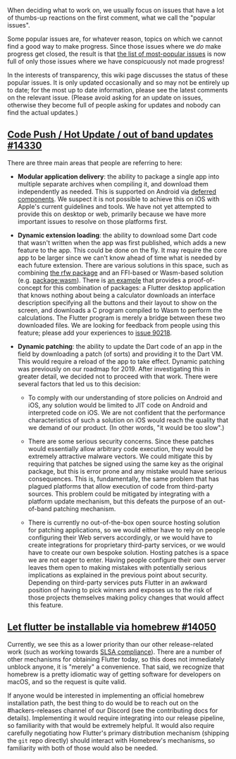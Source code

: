 When deciding what to work on, we usually focus on issues that have a lot of thumbs-up reactions on the first comment, what we call the "popular issues".

Some popular issues are, for whatever reason, topics on which we cannot find a good way to make progress. Since those issues where we _do_ make progress get closed, the result is that [the list of most-popular issues](https://github.com/flutter/flutter/issues?q=is%3Aissue+is%3Aopen+sort%3Areactions-%2B1-desc) is now full of only those issues where we have conspicuously not made progress!

In the interests of transparency, this wiki page discusses the status of these popular issues. It is only updated occasionally and so may not be entirely up to date; for the most up to date information, please see the latest comments on the relevant issue. (Please avoid asking for an update on issues, otherwise they become full of people asking for updates and nobody can find the actual updates.)

## [Code Push / Hot Update / out of band updates #14330](https://github.com/flutter/flutter/issues/14330)

<!-- https://github.com/flutter/flutter/issues/14330#issuecomment-442274897 (terminology) -->
<!-- https://github.com/flutter/flutter/issues/14330#issuecomment-485565194 (2019 update) -->
<!-- https://github.com/flutter/flutter/issues/14330#issuecomment-442274897 (rfw) -->

There are three main areas that people are referring to here:

* **Modular application delivery**: the ability to package a single app into multiple separate archives when compiling it, and download them independently as needed. This is supported on Android via [deferred components](https://docs.flutter.dev/perf/deferred-components). We suspect it is not possible to achieve this on iOS with Apple's current guidelines and tools. We have not yet attempted to provide this on desktop or web, primarily because we have more important issues to resolve on those platforms first.

* **Dynamic extension loading**: the ability to download some Dart code that wasn't written when the app was first published, which adds a new feature to the app. This could be done on the fly. It may require the core app to be larger since we can't know ahead of time what is needed by each future extension. There are various solutions in this space, such as combining [the rfw package](https://pub.dev/packages/rfw) and an FFI-based or Wasm-based solution (e.g. [package:wasm](https://pub.dev/packages/wasm)). There is [an example](https://github.com/flutter/packages/tree/master/packages/rfw/example/wasm) that provides a proof-of-concept for this combination of packages: a Flutter desktop application that knows nothing about being a calculator downloads an interface description specifying all the buttons and their layout to show on the screen, and downloads a C program compiled to Wasm to perform the calculations. The Flutter program is merely a bridge between these two downloaded files. We are looking for feedback from people using this feature; please add your experiences to [issue 90218](https://github.com/flutter/flutter/issues/90218).

* **Dynamic patching**: the ability to update the Dart code of an app in the field by downloading a patch (of sorts) and providing it to the Dart VM. This would require a reload of the app to take effect. Dynamic patching was previously on our roadmap for 2019. After investigating this in greater detail, we decided not to proceed with that work. There were several factors that led us to this decision:

  * To comply with our understanding of store policies on Android and iOS, any solution would be limited to JIT code on Android and interpreted code on iOS. We are not confident that the performance characteristics of such a solution on iOS would reach the quality that we demand of our product. (In other words, "it would be too slow".)

  * There are some serious security concerns. Since these patches would essentially allow arbitrary code execution, they would be extremely attractive malware vectors. We could mitigate this by requiring that patches be signed using the same key as the original package, but this is error prone and any mistake would have serious consequences. This is, fundamentally, the same problem that has plagued platforms that allow execution of code from third-party sources. This problem could be mitigated by integrating with a platform update mechanism, but this defeats the purpose of an out-of-band patching mechanism.

  * There is currently no out-of-the-box open source hosting solution for patching applications, so we would either have to rely on people configuring their Web servers accordingly, or we would have to create integrations for proprietary third-party services, or we would have to create our own bespoke solution. Hosting patches is a space we are not eager to enter. Having people configure their own server leaves them open to making mistakes with potentially serious implications as explained in the previous point about security. Depending on third-party services puts Flutter in an awkward position of having to pick winners and exposes us to the risk of those projects themselves making policy changes that would affect this feature.

## [Let flutter be installable via homebrew #14050](https://github.com/flutter/flutter/issues/14050)

<!-- https://github.com/flutter/flutter/issues/14050#issuecomment-1012647917 -->

Currently, we see this as a lower priority than our other release-related work (such as working towards [SLSA compliance](https://slsa.dev)). There are a number of other mechanisms for obtaining Flutter today, so this does not immediately unblock anyone, it is "merely" a convenience. That said, we recognize that homebrew is a pretty idiomatic way of getting software for developers on macOS, and so the request is quite valid.

If anyone would be interested in implementing an official homebrew installation path, the best thing to do would be to reach out on the #hackers-releases channel of our Discord (see the contributing docs for details). Implementing it would require integrating into our release pipeline, so familiarity with that would be extremely helpful. It would also require carefully negotiating how Flutter's primary distribution mechanism (shipping the `git` repo directly) should interact with Homebrew's mechanisms, so familiarity with both of those would also be needed.